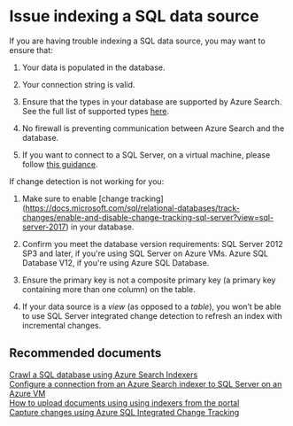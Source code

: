 <properties
	pageTitle="Issue indexing a SQL data source"
	description="Issue indexing a SQL data source"
	service="microsoft.search"
	resource="searchservices"
	authors="luiscabrer"
	ms.author="luisca"
	selfHelpType="resource"
	displayOrder="7"
	supportTopicIds="32681365"
	resourceTags=""
	productPesIds="15568"
    articleId="sql-datasource"
	cloudEnvironments="public"
/>

# Issue indexing a SQL data source

If you are having trouble indexing a SQL data source, you may want to ensure that:

1. Your data is populated in the database.

1. Your connection string is valid.

1. Ensure that the types in your database are supported by Azure Search. See the full list of supported types [here](https://docs.microsoft.com/azure/search/search-howto-connecting-azure-sql-database-to-azure-search-using-indexers#TypeMapping).

1. No firewall is preventing communication between Azure Search and the database.

1. If you want to connect to a SQL Server, on a virtual machine, please follow [this guidance](https://docs.microsoft.com/azure/search/search-howto-connecting-azure-sql-iaas-to-azure-search-using-indexers).


If change detection is not working for you:

1. Make sure to enable [change tracking] (https://docs.microsoft.com/sql/relational-databases/track-changes/enable-and-disable-change-tracking-sql-server?view=sql-server-2017)  in your database. 

1. Confirm you meet the database version requirements:
	SQL Server 2012 SP3 and later, if you're using SQL Server on Azure VMs.
	Azure SQL Database V12, if you're using Azure SQL Database.

1. Ensure the primary key is not a composite primary key (a primary key containing more than one column) on the table.

1. If your data source is a *view* (as opposed to a *table*), you won’t be able to use SQL Server integrated change detection to refresh an index with incremental changes.

	
## **Recommended documents**
[Crawl a SQL database using Azure Search Indexers](https://docs.microsoft.com/azure/search/search-indexer-tutorial) <br>
[Configure a connection from an Azure Search indexer to SQL Server on an Azure VM](https://docs.microsoft.com/azure/search/search-howto-connecting-azure-sql-iaas-to-azure-search-using-indexers) <br>
[How to upload documents using using indexers from the portal](https://azure.microsoft.com/documentation/articles/search-import-data-portal/) <br>
[Capture changes using Azure SQL Integrated Change Tracking](https://docs.microsoft.com/azure/search/search-howto-connecting-azure-sql-database-to-azure-search-using-indexers#capture-new-changed-and-deleted-rows)
